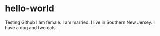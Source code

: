 # hello-world
Testing Github
I am female.
I am married.
I live in Southern New Jersey.
I have a dog and two cats.
